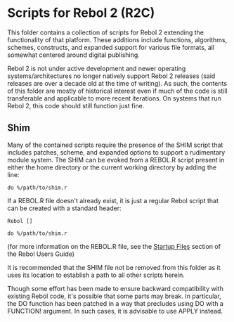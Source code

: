 # Scripts for Rebol 2 (R2C)

This folder contains a collection of scripts for Rebol 2 extending the functionality of that platform. These additions include functions, algorithms, schemes, constructs, and expanded support for various file formats, all somewhat centered around digital publishing.

Rebol 2 is not under active development and newer operating systems/architectures no longer natively support Rebol 2 releases (said releases are over a decade old at the time of writing). As such, the contents of this folder are mostly of historical interest even if much of the code is still transferable and applicable to more recent iterations. On systems that run Rebol 2, this code should still function just fine.

## Shim

Many of the contained scripts require the presence of the SHIM script that includes patches, scheme, and expanded options to support a rudimentary module system. The SHIM can be evoked from a REBOL.R script present in either the home directory or the current working directory by adding the line:

    do %/path/to/shim.r

If a REBOL.R file doesn't already exist, it is just a regular Rebol script that can be created with a standard header:

    Rebol []

    do %/path/to/shim.r

(for more information on the REBOL.R file, see the [Startup Files](https://www.rebol.com/docs/core23/rebolcore-2.html#section-2.10) section of the Rebol Users Guide)


It is recommended that the SHIM file not be removed from this folder as it uses its location to establish a path to all other scripts herein.

Though some effort has been made to ensure backward compatibility with existing Rebol code, it's possible that some parts may break. In particular, the DO function has been patched in a way that precludes using DO with a FUNCTION! argument. In such cases, it is advisable to use APPLY instead.
